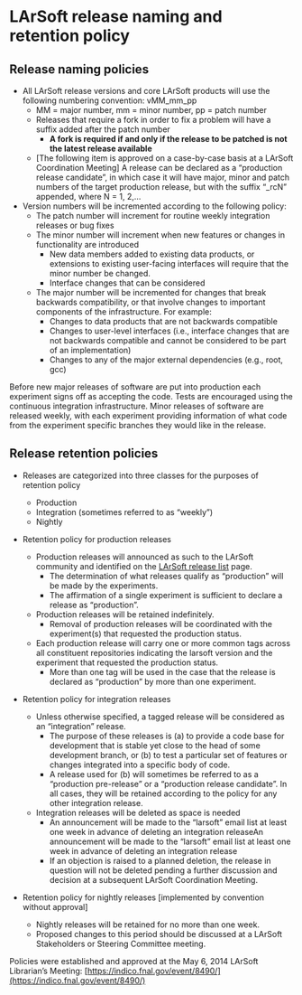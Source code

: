 LArSoft release naming and retention policy
============================================================================================

Release naming policies
----------------------------------------------------

-   All LArSoft release versions and core LArSoft products will use the following numbering convention: vMM_mm_pp
    -   MM = major number, mm = minor number, pp = patch number
    -   Releases that require a fork in order to fix a problem will have a suffix added after the patch number
        -   **A fork is required if and only if the release to be patched is not the latest release available**
    -   [The following item is approved on a case-by-case basis at a LArSoft Coordination Meeting] A release can be declared as a “production release candidate”, in which case it will have major, minor and patch numbers of the target production release, but with the suffix “_rcN” appended, where N = 1, 2,…
-   Version numbers will be incremented according to the following policy:
    -   The patch number will increment for routine weekly integration releases or bug fixes
    -   The minor number will increment when new features or changes in functionality are introduced
        -   New data members added to existing data products, or extensions to existing user-facing interfaces will require that the minor number be changed.
        -   Interface changes that can be considered
    -   The major number will be incremented for changes that break backwards compatibility, or that involve changes to important components of the infrastructure. For example:
        -   Changes to data products that are not backwards compatible
        -   Changes to user-level interfaces (i.e., interface changes that are not backwards compatible and cannot be considered to be part of an implementation)
        -   Changes to any of the major external dependencies (e.g., root, gcc)

Before new major releases of software are put into production each experiment signs off as accepting the code. Tests are encouraged using the continuous integration infrastructure. Minor releases of software are released weekly, with each experiment providing information of what code from the experiment specific branches they would like in the release.

Release retention policies
----------------------------------------------------------

-   Releases are categorized into three classes for the purposes of retention policy
    -   Production
    -   Integration (sometimes referred to as “weekly”)
    -   Nightly

-   Retention policy for production releases
    -   Production releases will announced as such to the LArSoft community and identified on the [LArSoft release list](releases/LArSoft_release_list) page.
        -   The determination of what releases qualify as “production” will be made by the experiments.
        -   The affirmation of a single experiment is sufficient to declare a release as “production”.
    -   Production releases will be retained indefinitely.
        -   Removal of production releases will be coordinated with the experiment(s) that requested the production status.
    -   Each production release will carry one or more common tags across all constituent repositories indicating the larsoft version and the experiment that requested the production status.
        -   More than one tag will be used in the case that the release is declared as “production” by more than one experiment.

-   Retention policy for integration releases
    -   Unless otherwise specified, a tagged release will be considered as an “integration” release.
        -   The purpose of these releases is (a) to provide a code base for development that is stable yet close to the head of some development branch, or (b) to test a particular set of features or changes integrated into a specific body of code.
        -   A release used for (b) will sometimes be referred to as a “production pre-release” or a “production release candidate”. In all cases, they will be retained according to the policy for any other integration release.
    -   Integration releases will be deleted as space is needed
        -   An announcement will be made to the “larsoft” email list at least one week in advance of deleting an integration releaseAn announcement will be made to the “larsoft” email list at least one week in advance of deleting an integration release
        -   If an objection is raised to a planned deletion, the release in question will not be deleted pending a further discussion and decision at a subsequent LArSoft Coordination Meeting.

-   Retention policy for nightly releases [implemented by convention without approval]
    -   Nightly releases will be retained for no more than one week.
    -   Proposed changes to this period should be discussed at a LArSoft Stakeholders or Steering Committee meeting.

Policies were established and approved at the May 6, 2014 LArSoft Librarian’s Meeting: [https://indico.fnal.gov/event/8490/](https://indico.fnal.gov/event/8490/)
